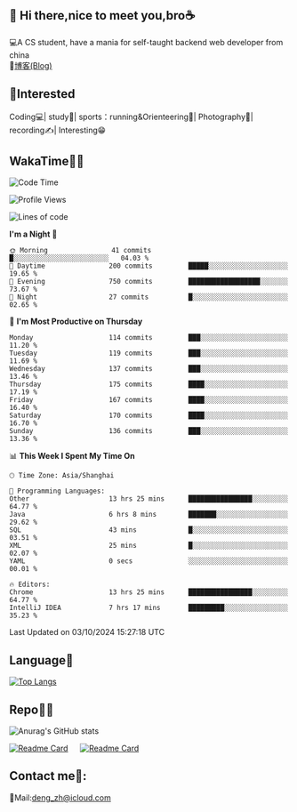 👋 Hi there,nice to meet you,bro☕
---
💻A CS student, have a mania for self-taught backend web developer from china   
📌[博客(Blog)](https://github.com/HealUP/MyBlog)

 <!-- waka-box start -->
 <!-- waka-box end -->
 
🧲**Interested**
--
Coding💻| study📖| sports：running&Orienteering🏃‍| Photography📸| recording✍️| Interesting😁

WakaTime👨‍💻
---
<!--START_SECTION:waka-->
![Code Time](http://img.shields.io/badge/Code%20Time-1%2C880%20hrs%2045%20mins-blue)

![Profile Views](http://img.shields.io/badge/Profile%20Views-0-blue)

![Lines of code](https://img.shields.io/badge/From%20Hello%20World%20I%27ve%20Written-205.0%20thousand%20lines%20of%20code-blue)

**I'm a Night 🦉** 

```text
🌞 Morning                41 commits          █░░░░░░░░░░░░░░░░░░░░░░░░   04.03 % 
🌆 Daytime                200 commits         █████░░░░░░░░░░░░░░░░░░░░   19.65 % 
🌃 Evening                750 commits         ██████████████████░░░░░░░   73.67 % 
🌙 Night                  27 commits          █░░░░░░░░░░░░░░░░░░░░░░░░   02.65 % 
```
📅 **I'm Most Productive on Thursday** 

```text
Monday                   114 commits         ███░░░░░░░░░░░░░░░░░░░░░░   11.20 % 
Tuesday                  119 commits         ███░░░░░░░░░░░░░░░░░░░░░░   11.69 % 
Wednesday                137 commits         ███░░░░░░░░░░░░░░░░░░░░░░   13.46 % 
Thursday                 175 commits         ████░░░░░░░░░░░░░░░░░░░░░   17.19 % 
Friday                   167 commits         ████░░░░░░░░░░░░░░░░░░░░░   16.40 % 
Saturday                 170 commits         ████░░░░░░░░░░░░░░░░░░░░░   16.70 % 
Sunday                   136 commits         ███░░░░░░░░░░░░░░░░░░░░░░   13.36 % 
```


📊 **This Week I Spent My Time On** 

```text
🕑︎ Time Zone: Asia/Shanghai

💬 Programming Languages: 
Other                    13 hrs 25 mins      ████████████████░░░░░░░░░   64.77 % 
Java                     6 hrs 8 mins        ███████░░░░░░░░░░░░░░░░░░   29.62 % 
SQL                      43 mins             █░░░░░░░░░░░░░░░░░░░░░░░░   03.51 % 
XML                      25 mins             █░░░░░░░░░░░░░░░░░░░░░░░░   02.07 % 
YAML                     0 secs              ░░░░░░░░░░░░░░░░░░░░░░░░░   00.01 % 

🔥 Editors: 
Chrome                   13 hrs 25 mins      ████████████████░░░░░░░░░   64.77 % 
IntelliJ IDEA            7 hrs 17 mins       █████████░░░░░░░░░░░░░░░░   35.23 % 
```


 Last Updated on 03/10/2024 15:27:18 UTC
<!--END_SECTION:waka-->

Language🚀
---
[![Top Langs](https://github-readme-stats.vercel.app/api/top-langs/?username=HealUP&layout=compact&hide_border=true)](https://github.com/HealUP)

Repo🧑‍💻
---
![Anurag's GitHub stats](https://github-readme-stats.vercel.app/api?username=HealUP&count_private=true&show_icons=true&theme=gruvbox&hide_border=true) 

[![Readme Card](https://github-readme-stats.vercel.app/api/pin/?username=HealUP&repo=InternetEy&theme=transparent)](https://github.com/HealUP/InternetEy) &emsp;
[![Readme Card](https://github-readme-stats.vercel.app/api/pin/?username=HealUP&repo=CampusExperience&theme=transparent)](https://github.com/HealUP/CampusExperience)


Contact me📱:
---
📮Mail:deng_zh@icloud.com  
